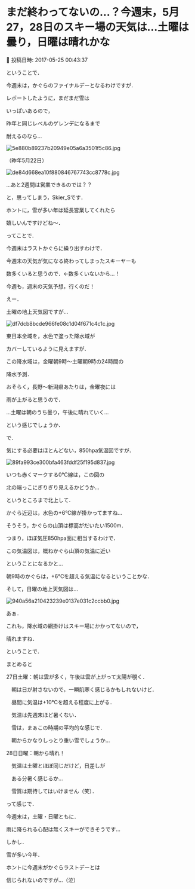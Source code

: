 # まだ終わってないの…？今週末，5月27，28日のスキー場の天気は…土曜は曇り，日曜は晴れかな

📅 投稿日時: 2017-05-25 00:43:37

ということで．


今週末は，かぐらのファイナルデーとなるわけですが．





レポートしたように，まだまだ雪は


いっぱいあるので，


昨年と同じレベルのゲレンデになるまで


耐えるのなら…




![5e880b89237b20949e05a6a3501f5c86.jpg](images/5e880b89237b20949e05a6a3501f5c86.jpg)




（昨年5月22日）




![de84d668ea10f880846767743cc8778c.jpg](images/de84d668ea10f880846767743cc8778c.jpg)




…あと2週間は営業できるのでは？？


と，思ってしまう，Skier_Sです．





ホントに，雪が多い年は延長営業してくれたら


嬉しいんですけどね～．





ってことで．


今週末はラストかぐらに繰り出すわけで．


今週末の天気が気になる終わってしまったスキーヤーも


数多くいると思うので．←数多くいないから…！


今週も，週末の天気予想，行くのだ！





えー．


土曜の地上天気図ですが…




![df7dcb8bcde966fe08c1d04f671c4c1c.jpg](images/df7dcb8bcde966fe08c1d04f671c4c1c.jpg)




東日本全域を，水色で塗った降水域が


カバーしているように見えますが．


この降水域は，金曜朝9時～土曜朝9時の24時間の


降水予測．


おそらく，長野～新潟県あたりは，金曜夜には


雨が上がると思うので．


…土曜は朝のうち曇り，午後に晴れていく…


という感じでしょうか．





で．


気にする必要はほとんどない，850hpa気温図ですが．




![89fa993ce300bfa463fddf25f195d837.jpg](images/89fa993ce300bfa463fddf25f195d837.jpg)




いつも赤くマークする0℃線は，この図の


北の端っこにぎりぎり見えるかどうか…


というところまで北上して．


かぐら近辺は，水色の+6℃線が掛かってますね…


そうそう，かぐらの山頂は標高がだいたい1500m．


つまり，ほぼ気圧850hpa面に相当するわけで．


この気温図は，概ねかぐら山頂の気温に近い


ということになるかと…


朝9時のかぐらは，+6℃を超える気温になるということかな．





そして，日曜の地上天気図は…




![940a56a210423239e0137e031c2ccbb0.jpg](images/940a56a210423239e0137e031c2ccbb0.jpg)




あぁ．


これも，降水域の網掛けはスキー場にかかってないので，


晴れますね．





ということで．


まとめると





27日土曜：朝は雲が多く，午後は雲が上がって太陽が覗く．


　朝は日が射さないので，一瞬肌寒く感じるかもしれないけど．


　昼間に気温は+10℃を超える程度に上がる．


　気温は先週末ほど暑くない．


　雪は，まぁこの時期の平均的な感じで．


　朝からかなりしっとり重い雪でしょうか…





28日日曜：朝から晴れ！


　気温は土曜とほぼ同じだけど，日差しが


　ある分暑く感じるか…


　雪質は期待してはいけません（笑）．





って感じで．


今週末は，土曜・日曜ともに．


雨に降られる心配は無くスキーができそうです…





しかし．


雪が多い今年．


ホントに今週末がかぐらラストデーとは


信じられないのですが…（泣）
